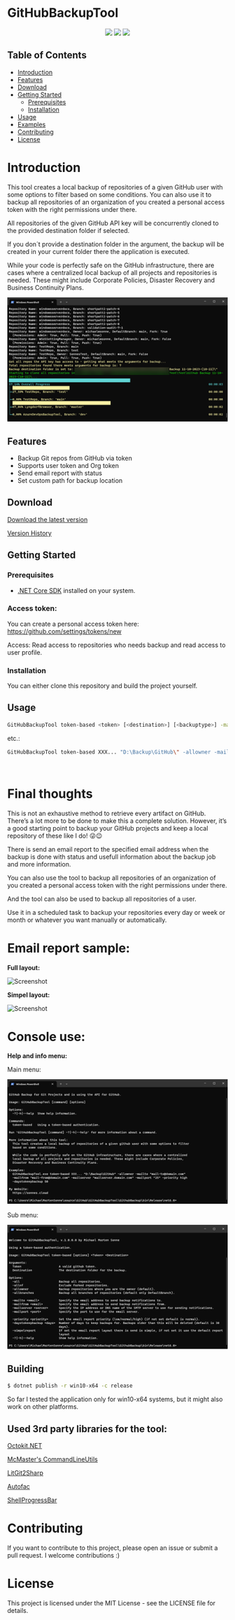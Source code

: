 ﻿# GitHubBackupTool

<p align="center">
  <a href="https://github.com/michaelmsonne/GitHubBackupTool"><img src="https://img.shields.io/github/languages/top/michaelmsonne/GitHubBackupTool.svg"></a>
  <a href="https://github.com/michaelmsonne/GitHubBackupTool"><img src="https://img.shields.io/github/languages/code-size/michaelmsonne/GitHubBackupTool.svg"></a>
  <a href="https://github.com/michaelmsonne/GitHubBackupTool"><img src="https://img.shields.io/github/downloads/michaelmsonne/GitHubBackupTool/total.svg"></a>
</p>

## Table of Contents
- [Introduction](#introduction)
- [Features](#features)
- [Download](#download)
- [Getting Started](#getting-started)
  - [Prerequisites](#prerequisites)
  - [Installation](#installation)
- [Usage](#usage)
- [Examples](#examples)
- [Contributing](#contributing)
- [License](#license)

# Introduction
This tool creates a local backup of repositories of a given GitHub user with some options to filter based on some conditions.
You can also use it to backup all repositories of an organization of you created a personal access token with the right permissions under there.

All repositories of the given GitHub API key will be concurrently cloned to the provided destination folder if selected.

If you don´t provide a destination folder in the argument, the backup will be created in your current folder there the application is executed.

While your code is perfectly safe on the GitHub infrastructure, there are cases where a centralized local backup of all projects and repositories is needed. These might include Corporate Policies, Disaster Recovery and Business Continuity Plans.

![GitHubBackupTool screenshot](screenshot.png?raw=true "GitHubBackupTool screenshot")

## Features
- Backup Git repos from GitHub via token
- Supports user token and Org token
- Send email report with status
- Set custom path for backup location

## Download

[Download the latest version](../../releases/latest)

[Version History](CHANGELOG.md)

## Getting Started
### Prerequisites
- [.NET Core SDK](https://dotnet.microsoft.com/download) installed on your system.

### Access token:

You can create a personal access token here: https://github.com/settings/tokens/new

Access: Read access to repositories who needs backup and read access to user profile.


### Installation
You can either clone this repository and build the project yourself.

## Usage

```bash
GitHubBackupTool token-based <token> [<destination>] [<backuptype>] -mailto "mail-to@domain.com" -mailfrom "mail-from@domain.com" -mailserver "mailserver.domain.com" -mailport "25" -priority "high" -daystokeepbackup 50
```

etc.: 
```bash
GitHubBackupTool token-based XXX... "D:\Backup\GitHub\" -allowner -mailto "mail-to@domain.com" -mailfrom "mail-from@domain.com" -mailserver "mailserver.domain.com" -mailport "25" -priority "high" -daystokeepbackup 50
```

</br>

# Final thoughts
This is not an exhaustive method to retrieve every artifact on GitHub. There’s a lot more to be done to make this a complete solution.
However, it’s a good starting point to backup your GitHub projects and keep a local repository of these like I do! 😜😉

There is send an email report to the specified email address when the backup is done with status and usefull information about the backup job and more information.

You can also use the tool to backup all repositories of an organization of you created a personal access token with the right permissions under there.

And the tool can also be used to backup all repositories of a user.

Use it in a scheduled task to backup your repositories every day or week or month or whatever you want manually or automatically.

# Email report sample:

**Full layout:**

![Screenshot](docs/email-report-full.png)

**Simpel layout:**

![Screenshot](docs/email-report-simpel.png)

# Console use:

**Help and info menu:**

Main menu:

![Screenshot](docs/pictures/help-menu.png)

Sub menu:

![Screenshot](docs/pictures/help-token-menu.png)

## Building

```bash
$ dotnet publish -r win10-x64 -c release
```

So far I tested the application only for win10-x64 systems, but it might also work on other platforms.


## Used 3rd party libraries for the tool:

[Octokit.NET](https://github.com/octokit/octokit.net)

[McMaster's CommandLineUtils](https://github.com/natemcmaster/CommandLineUtils)

[LitGit2Sharp](https://github.com/libgit2/libgit2sharp)

[Autofac](https://github.com/autofac/Autofac)

[ShellProgressBar](https://github.com/Mpdreamz/shellprogressbar)

# Contributing
If you want to contribute to this project, please open an issue or submit a pull request. I welcome contributions :)

# License
This project is licensed under the MIT License - see the LICENSE file for details.